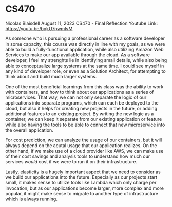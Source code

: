 # CS470

Nicolas Blaisdell
August 11, 2023
CS470 - Final Reflection
Youtube Link: https://youtu.be/bqkU7pwmIvM

As someone who is pursuing a professional career as a software developer in some capacity, this course was directly in line with my goals, as we were able to build a fully-functional application, while also utilizing Amazon Web Services to make our app available through the cloud. As a software developer, I feel my strenghts lie in identifying small details, while also being able to conceptualize large systems at the same time. I could see myself in any kind of developer role, or even as a Solution Architect, for attempting to think about and build much larger systems.

One of the most beneficial learnings from this class was the ability to work with containers, and how to think about our applications as a series of microservices. That way, we can not only separate the logic of our applications into separate programs, which can each be deployed to the cloud, but also it helps for creating new projects in the future, or adding additional features to an existing project. By writing the new logic as a container, we can keep it separate from our existing application or feature while also having the tools to be able to connect that new microservice into the overall application.

For cost prediction, we can analyze the usage of our containers, but it will always depend on the acutal usage that our application realizes. On the other hand, if we make use of a cloud provider like AWS, we can make use of their cost savings and analysis tools to understand how much our services *would* cost if we were to run it on their infrastructure.

Lastly, elasticity is a hugely important aspect that we need to consider as we build our applications into the future. Especially as our projects start small, it makes sense to utilize tools like Lambda which only charge per invocation, but as our applications become larger, more complex and more popular, it might make sense to migrate to another type of infrastructure which is always running.
